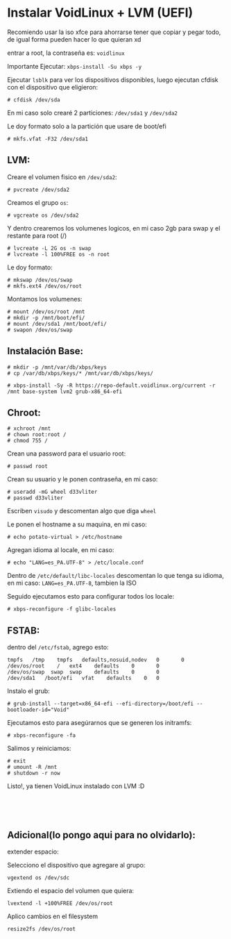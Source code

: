 # Instalar VoidLinux + LVM (UEFI)

Recomiendo usar la iso xfce para ahorrarse tener que copiar y pegar todo, de igual forma pueden hacer lo que quieran xd

entrar a root, la contraseña es: `voidlinux`

Importante Ejecutar: `xbps-install -Su xbps -y`


Ejecutar `lsblk` para ver los dispositivos disponibles, luego ejecutan cfdisk con el dispositivo que eligieron:

    # cfdisk /dev/sda

En mi caso solo crearé 2 particiones: `/dev/sda1` y `/dev/sda2`

Le doy formato solo a la partición que usare de boot/efi

    # mkfs.vfat -F32 /dev/sda1


## LVM:

Creare el volumen fisico en `/dev/sda2`:

    # pvcreate /dev/sda2
    
Creamos el grupo `os`:

    # vgcreate os /dev/sda2

Y dentro crearemos los volumenes logicos, en mi caso 2gb para swap y el restante para root (/)

    # lvcreate -L 2G os -n swap
    # lvcreate -l 100%FREE os -n root

Le doy formato:

    # mkswap /dev/os/swap
    # mkfs.ext4 /dev/os/root



Montamos los volumenes:

    # mount /dev/os/root /mnt
    # mkdir -p /mnt/boot/efi/
    # mount /dev/sda1 /mnt/boot/efi/
    # swapon /dev/os/swap


## Instalación Base:

    # mkdir -p /mnt/var/db/xbps/keys
    # cp /var/db/xbps/keys/* /mnt/var/db/xbps/keys/

    # xbps-install -Sy -R https://repo-default.voidlinux.org/current -r /mnt base-system lvm2 grub-x86_64-efi



## Chroot:

    # xchroot /mnt
    # chown root:root /
    # chmod 755 /

Crean una password para el usuario root:
    
    # passwd root


Crean su usuario y le ponen contraseña, en mi caso:

    # useradd -mG wheel d33vliter
    # passwd d33vliter
    
Escriben `visudo` y descomentan algo que diga `wheel`

Le ponen el hostname a su maquina, en mi caso:

    # echo potato-virtual > /etc/hostname

Agregan idioma al locale, en mi caso:

    # echo "LANG=es_PA.UTF-8" > /etc/locale.conf

Dentro de `/etc/default/libc-locales` descomentan lo que tenga su idioma, en mi caso: `LANG=es_PA.UTF-8`, tambien la ISO

Seguido ejecutamos esto para configurar todos los locale:
    
    # xbps-reconfigure -f glibc-locales



## FSTAB:

dentro del `/etc/fstab`, agrego esto:

    tmpfs	/tmp	tmpfs	defaults,nosuid,nodev	0       0
    /dev/os/root	/	ext4	defaults	0       0
    /dev/os/swap  swap	swap    defaults	0       0
    /dev/sda1	/boot/efi	vfat	defaults	0	0


Instalo el grub:

    # grub-install --target=x86_64-efi --efi-directory=/boot/efi --bootloader-id="Void"

Ejecutamos esto para asegúrarnos que se generen los initramfs:

    # xbps-reconfigure -fa


Salimos y reiniciamos: 
    
    # exit
    # umount -R /mnt
    # shutdown -r now


Listo!, ya tienen VoidLinux instalado con LVM :D
<p>&nbsp;</p>
<p>&nbsp;</p>


## Adicional(lo pongo aqui para no olvidarlo):


extender espacio:

Selecciono el dispositivo que agregare al grupo:

    vgextend os /dev/sdc
    
 Extiendo el espacio del volumen que quiera:

    lvextend -l +100%FREE /dev/os/root
    
 Aplico cambios en el filesystem

    resize2fs /dev/os/root
